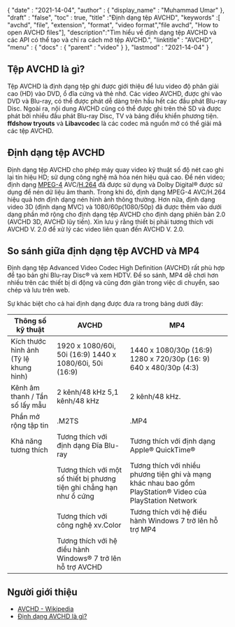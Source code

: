 {
  "date" : "2021-14-04",
  "author" : {
    "display_name" : "Muhammad Umar"
},
  "draft" : "false",
  "toc" : true,
  "title" :"Định dạng tệp AVCHD",
  "keywords" :[ "avchd", "file", "extension", "format", "video format","file avchd", "How to open AVCHD files"],
  "description":"Tìm hiểu về định dạng tệp AVCHD và các API có thể tạo và chỉ ra cách mở tệp AVCHD.",
  "linktitle" : "AVCHD",
  "menu" : {
    "docs" : {
      "parent" : "video"
}
},
  "lastmod" : "2021-14-04"
}

## Tệp AVCHD là gì? ##

Tệp AVCHD là định dạng tệp ghi được giới thiệu để lưu video độ phân giải cao (HD) vào DVD, ổ đĩa cứng và thẻ nhớ. Các video AVCHD, được ghi vào DVD và Blu-ray, có thể được phát dễ dàng trên hầu hết các đầu phát Blu-ray Disc. Ngoài ra, nội dung AVCHD cũng có thể được ghi trên thẻ SD và được phát bởi nhiều đầu phát Blu-ray Disc, TV và bảng điều khiển phương tiện. **ffdshow tryouts** và **Libavcodec** là các codec mã nguồn mở có thể giải mã các tệp AVCHD.


## Định dạng tệp AVCHD

Định dạng tệp AVCHD cho phép máy quay video kỹ thuật số độ nét cao ghi lại tín hiệu HD; sử dụng công nghệ mã hóa nén hiệu quả cao. Để nén video; định dạng [MPEG-4](/vi/video/mp4/) AVC/[H.264](/vi/video/h264/) đã được sử dụng và Dolby Digital® được sử dụng để nén dữ liệu âm thanh. Trong khi đó, định dạng MPEG-4 AVC/H.264 hiệu quả hơn định dạng nén hình ảnh thông thường. Hơn nữa, định dạng video 3D (định dạng MVC) và 1080/60p(1080/50p) đã được thêm vào dưới dạng phần mở rộng cho định dạng tệp AVCHD cho định dạng phiên bản 2.0 (AVCHD 3D, AVCHD lũy tiến).
Xin lưu ý rằng thiết bị phải tương thích với AVCHD V. 2.0 để xử lý các video liên quan đến AVCHD V. 2.0.

## So sánh giữa định dạng tệp AVCHD và MP4 ##

Định dạng tệp Advanced Video Codec High Definition (AVCHD) rất phù hợp để tạo bản ghi Blu-ray Disc® và xem HDTV. Để so sánh, MP4 dễ chơi hơn nhiều trên các thiết bị di động và cũng đơn giản trong việc di chuyển, sao chép và lưu trên web.

Sự khác biệt cho cả hai định dạng được đưa ra trong bảng dưới đây:

|Thông số kỹ thuật |AVCHD|MP4|
|---------------------|----|----|
| Kích thước hình ảnh (Tỷ lệ khung hình) |1920 x 1080/60i, 50i (16:9) 1440 x 1080/60i, 50i (16:9)|1440 x 1080/30p (16:9) 1280 x 720/30p (16: 9) 640 x 480/30p (4:3)|
| Kênh âm thanh / Tần số lấy mẫu |2 kênh/48 kHz 5,1 kênh/48 kHz|2 kênh/48 kHz.|
| Phần mở rộng tập tin |.M2TS|.MP4|
| Khả năng tương thích |Tương thích với định dạng Đĩa Blu-ray|Tương thích với định dạng Apple® QuickTime®|
| |Tương thích với một số thiết bị phương tiện ghi chẳng hạn như ổ cứng|Tương thích với nhiều phương tiện ghi và mạng khác nhau bao gồm PlayStation® Video của PlayStation Network|
| |Tương thích với công nghệ xv.Color|Tương thích với hệ điều hành Windows 7 trở lên hỗ trợ MP4|
| |Tương thích với hệ điều hành Windows® 7 trở lên hỗ trợ AVCHD||


## Người giới thiệu ##

- [AVCHD - Wikipedia](https://vi.wikipedia.org/wiki/AVCHD)
- [Định dạng AVCHD là gì?](https://www.sony.com/electronics/support/articles/00016537)




